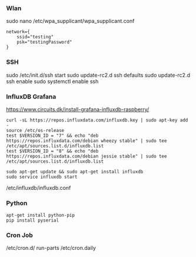 ### Wlan
sudo nano /etc/wpa_supplicant/wpa_supplicant.conf

```
network={
    ssid="testing"
    psk="testingPassword"
}
```

### SSH
sudo /etc/init.d/ssh start
sudo update-rc2.d ssh defaults
sudo update-rc2.d ssh enable
sudo systemctl enable ssh

### InfluxDB Grafana
https://www.circuits.dk/install-grafana-influxdb-raspberry/
```
curl -sL https://repos.influxdata.com/influxdb.key | sudo apt-key add -
source /etc/os-release
test $VERSION_ID = "7" && echo "deb https://repos.influxdata.com/debian wheezy stable" | sudo tee /etc/apt/sources.list.d/influxdb.list
test $VERSION_ID = "8" && echo "deb https://repos.influxdata.com/debian jessie stable" | sudo tee /etc/apt/sources.list.d/influxdb.list
```

```
sudo apt-get update && sudo apt-get install influxdb
sudo service influxdb start
```
/etc/influxdb/influxdb.conf

### Python
```
apt-get install python-pip
pip install pyserial
```

### Cron Job
/etc/cron.d/
run-parts /etc/cron.daily
